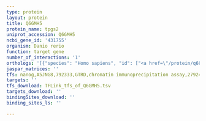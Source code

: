 ```yaml
---
type: protein
layout: protein
title: Q6GMH5
protein_name: tpgs2
uniprot_accession: Q6GMH5
ncbi_gene_id: '431755'
organism: Danio rerio
function: target gene
number_of_interactions: '1'
orthologs: '[{"species": "Homo sapiens", "id": ["<a href=\"/protein/q68cl5\">Q68CL5</a>"]}, {"species": "Mus musculus", "id": ["<a href=\"/protein/e9qlp0\">E9QLP0</a>"]}, {"species": "Rattus norvegicus", "id": ["<a href=\"/protein/f1lr55\">F1LR55</a>"]}, {"species": "Drosophila melanogaster", "id": ["<a href=\"/protein/q9vts1\">Q9VTS1</a>"]}]'
jaspar_matrices: ''
tfs: nanog,A5JNG8,792333,GTRD,chromatin immunoprecipitation assay,27924024%5Buid%5D,No
targets: ''
tfs_download: TFLink_tfs_of_Q6GMH5.tsv
targets_download: ''
bindingSites_download: ''
binding_sites_ls: ''

---
```

